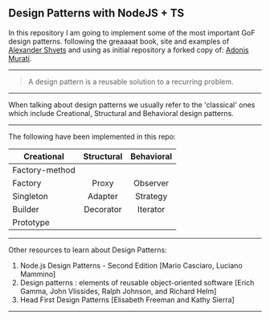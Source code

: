 ## Design Patterns with NodeJS + TS

In this repository I am going to implement some of the most important GoF design patterns. following the greaaaat book, site and examples of [Alexander Shvets](https://refactoring.guru/) and using as initial repository a forked copy of: [Adonis Murati](https://github.com/adoi/node-design-patterns).  

---
> A design pattern is a reusable solution to a recurring problem.
---

When talking about design patterns we usually refer to the 'classical' ones which include Creational, Structural and Behavioral design patterns.

---

The following have been implemented in this repo:

| Creational    | Structural    | Behavioral  |
| ------------- |:-------------:| :-----:     |
| Factory-method|               |             |
| Factory       | Proxy         | Observer    |
| Singleton     | Adapter       | Strategy    |
| Builder       | Decorator     | Iterator    |
| Prototype     |               |             |

---

Other resources to learn about Design Patterns: 

1. Node.js Design Patterns - Second Edition [Mario Casciaro, Luciano Mammino]
2. Design patterns : elements of reusable object-oriented software [Erich Gamma, John Vlissides, Ralph Johnson, and Richard Helm]
3. Head First Design Patterns [Elisabeth Freeman and Kathy Sierra]

---
